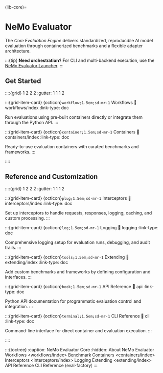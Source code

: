 (lib-core)=

# NeMo Evaluator

The *Core Evaluation Engine* delivers standardized, reproducible AI model evaluation through containerized benchmarks and a flexible adapter architecture.

:::{tip}
**Need orchestration?** For CLI and multi-backend execution, use the [NeMo Evaluator Launcher](../nemo-evaluator-launcher/index.md).
:::

## Get Started

::::{grid} 1 2 2 2
:gutter: 1 1 1 2

:::{grid-item-card} {octicon}`workflow;1.5em;sd-mr-1` Workflows
:link: workflows/index
:link-type: doc

Run evaluations using pre-built containers directly or integrate them through the Python API.
:::

:::{grid-item-card} {octicon}`container;1.5em;sd-mr-1` Containers
:link: containers/index
:link-type: doc

Ready-to-use evaluation containers with curated benchmarks and frameworks.
:::

::::

## Reference and Customization

::::{grid} 1 2 2 2
:gutter: 1 1 1 2

:::{grid-item-card} {octicon}`plug;1.5em;sd-mr-1` Interceptors
:link: interceptors/index
:link-type: doc

Set up interceptors to handle requests, responses, logging, caching, and custom processing.
:::

:::{grid-item-card} {octicon}`log;1.5em;sd-mr-1` Logging
:link: logging
:link-type: doc

Comprehensive logging setup for evaluation runs, debugging, and audit trails.
:::

:::{grid-item-card} {octicon}`tools;1.5em;sd-mr-1` Extending
:link: extending/index
:link-type: doc

Add custom benchmarks and frameworks by defining configuration and interfaces.
:::

:::{grid-item-card} {octicon}`book;1.5em;sd-mr-1` API Reference
:link: api
:link-type: doc

Python API documentation for programmatic evaluation control and integration.
:::

:::{grid-item-card} {octicon}`terminal;1.5em;sd-mr-1` CLI Reference
:link: cli
:link-type: doc

Command-line interface for direct container and evaluation execution.
:::

::::

:::{toctree}
:caption: NeMo Evaluator Core
:hidden:
About NeMo Evaluator <self>
Workflows <workflows/index>
Benchmark Containers <containers/index>
Interceptors <interceptors/index>
Logging <logging>
Extending <extending/index>
API Reference <api>
CLI Reference (eval-factory) <cli>
:::